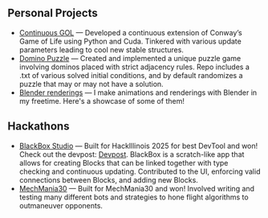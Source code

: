 ## Personal Projects
-  [Continuous GOL](https://github.com/bfaum/continuous_GOL) — Developed a continuous extension of Conway’s Game of Life using Python and Cuda. Tinkered with various update parameters leading to cool new stable structures.
-  [Domino Puzzle](https://github.com/faumben/domino_puzz) — Created and implemented a unique puzzle game involving dominos placed with strict adjacency rules. Repo includes a .txt of various solved initial conditions, and by default randomizes a puzzle that may or may not have a solution.
-  [Blender renderings](https://github.com/bfaum/blender_stuffs) — I make animations and renderings with Blender in my freetime. Here's a showcase of some of them!
## Hackathons
- [BlackBox Studio](https://github.com/Dandandooo/BlackBox-Studio/) — Built for HackIllinois 2025 for best DevTool and won! Check out the devpost: [Devpost](https://devpost.com/software/blackbox-studio). BlackBox is a scratch-like app that allows for creating Blocks that can be linked together with type checking and continuous updating. Contributed to the UI, enforcing valid connections between Blocks, and adding new Blocks. 
- [MechMania30](https://github.com/RoshanAH/mm30-solution) — Built for MechMania30 and won! Involved writing and testing many different bots and strategies to hone flight algorithms to outmaneuver opponents.
<!--
**faumben/faumben** is a ✨ _special_ ✨ repository because its `README.md` (this file) appears on your GitHub profile.

Here are some ideas to get you started:

- 🔭 I’m currently working on ...
- 🌱 I’m currently learning ...
- 👯 I’m looking to collaborate on ...
- 🤔 I’m looking for help with ...
- 💬 Ask me about ...
- 📫 How to reach me: ...
- 😄 Pronouns: ...
- ⚡ Fun fact: ...
-->
